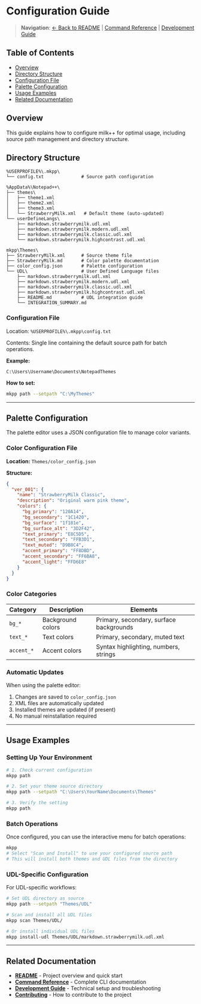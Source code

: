 # Configuration Guide

> **Navigation**: [← Back to README](../README.md) | [Command Reference](command_reference.md) | [Development Guide](development.md)

## Table of Contents

- [Overview](#overview)
- [Directory Structure](#directory-structure)
- [Configuration File](#configuration-file)
- [Palette Configuration](#palette-configuration)
- [Usage Examples](#usage-examples)
- [Related Documentation](#related-documentation)

## Overview

This guide explains how to configure milk++ for optimal usage, including source path management and directory structure.

## Directory Structure

```
%USERPROFILE%\.mkpp\
└── config.txt              # Source path configuration

%AppData%\Notepad++\
├── themes\
│   ├── theme1.xml
│   ├── theme2.xml
│   ├── theme3.xml
│   └── StrawberryMilk.xml   # Default theme (auto-updated)
└── userDefineLangs\
    ├── markdown.strawberrymilk.udl.xml
    ├── markdown.strawberrymilk.modern.udl.xml
    ├── markdown.strawberrymilk.classic.udl.xml
    └── markdown.strawberrymilk.highcontrast.udl.xml

mkpp\Themes\
├── StrawberryMilk.xml      # Source theme file
├── StrawberryMilk.md       # Color palette documentation
├── color_config.json       # Palette configuration
└── UDL\                    # User Defined Language files
    ├── markdown.strawberrymilk.udl.xml
    ├── markdown.strawberrymilk.modern.udl.xml
    ├── markdown.strawberrymilk.classic.udl.xml
    ├── markdown.strawberrymilk.highcontrast.udl.xml
    ├── README.md           # UDL integration guide
    └── INTEGRATION_SUMMARY.md
```

### Configuration File

Location: `%USERPROFILE%\.mkpp\config.txt`

Contents: Single line containing the default source path for batch operations.

**Example:**

```
C:\Users\Username\Documents\NotepadThemes
```

**How to set:**

```bash
mkpp path --setpath "C:\MyThemes"
```

---

## Palette Configuration

The palette editor uses a JSON configuration file to manage color variants.

### Color Configuration File

**Location:** `Themes/color_config.json`

**Structure:**

```json
{
  "ver_001": {
    "name": "StrawberryMilk Classic",
    "description": "Original warm pink theme",
    "colors": {
      "bg_primary": "120A14",
      "bg_secondary": "1C1420",
      "bg_surface": "1f181e",
      "bg_surface_alt": "3D2F42",
      "text_primary": "E8C5D5",
      "text_secondary": "FFB3D1",
      "text_muted": "D9B8C4",
      "accent_primary": "FF8DBD",
      "accent_secondary": "FF6BA8",
      "accent_light": "FFD6E8"
    }
  }
}
```

### Color Categories

| Category | Description | Elements |
|----------|-------------|----------|
| `bg_*` | Background colors | Primary, secondary, surface backgrounds |
| `text_*` | Text colors | Primary, secondary, muted text |
| `accent_*` | Accent colors | Syntax highlighting, numbers, strings |

### Automatic Updates

When using the palette editor:

1. Changes are saved to `color_config.json`
2. XML files are automatically updated
3. Installed themes are updated (if present)
4. No manual reinstallation required

---

## Usage Examples

### Setting Up Your Environment

```bash
# 1. Check current configuration
mkpp path

# 2. Set your theme source directory
mkpp path --setpath "C:\Users\YourName\Documents\Themes"

# 3. Verify the setting
mkpp path
```

### Batch Operations

Once configured, you can use the interactive menu for batch operations:

```bash
mkpp
# Select "Scan and Install" to use your configured source path
# This will install both themes and UDL files from the directory
```

### UDL-Specific Configuration

For UDL-specific workflows:

```bash
# Set UDL directory as source
mkpp path --setpath "Themes/UDL"

# Scan and install all UDL files
mkpp scan Themes/UDL/

# Or install individual UDL files
mkpp install-udl Themes/UDL/markdown.strawberrymilk.udl.xml
```

---

## Related Documentation

- **[README](../README.md)** - Project overview and quick start
- **[Command Reference](command_reference.md)** - Complete CLI documentation
- **[Development Guide](development.md)** - Technical setup and troubleshooting
- **[Contributing](../CONTRIBUTING.md)** - How to contribute to the project
